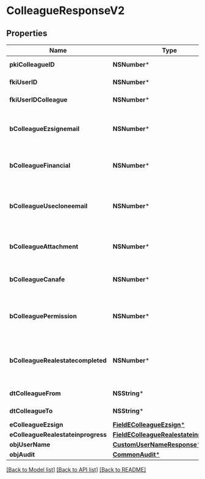 # ColleagueResponseV2

## Properties
Name | Type | Description | Notes
------------ | ------------- | ------------- | -------------
**pkiColleagueID** | **NSNumber*** | The unique ID of the Colleague | 
**fkiUserID** | **NSNumber*** | The unique ID of the User | 
**fkiUserIDColleague** | **NSNumber*** | The unique ID of the User | 
**bColleagueEzsignemail** | **NSNumber*** | Whether the email can be used by the cloning user in Ezsign | 
**bColleagueFinancial** | **NSNumber*** | Whether the cloning user has access to the financial | 
**bColleagueUsecloneemail** | **NSNumber*** | Whether the cloning user has access to the cloned user email to send communications | 
**bColleagueAttachment** | **NSNumber*** | Whether the cloning user has access to the attachment | 
**bColleagueCanafe** | **NSNumber*** | Whether the cloning user has access to canafe | 
**bColleaguePermission** | **NSNumber*** | Whether the cloning user copies the permission of the cloned user | 
**bColleagueRealestatecompleted** | **NSNumber*** | Whether if the cloning user has access to the completed folders in real estate | 
**dtColleagueFrom** | **NSString*** | The from of the Colleague | [optional] 
**dtColleagueTo** | **NSString*** | The to of the Colleague | [optional] 
**eColleagueEzsign** | [**FieldEColleagueEzsign***](FieldEColleagueEzsign.md) |  | 
**eColleagueRealestateinprogress** | [**FieldEColleagueRealestateinprogess***](FieldEColleagueRealestateinprogess.md) |  | 
**objUserName** | [**CustomUserNameResponse***](CustomUserNameResponse.md) |  | 
**objAudit** | [**CommonAudit***](CommonAudit.md) |  | 

[[Back to Model list]](../README.md#documentation-for-models) [[Back to API list]](../README.md#documentation-for-api-endpoints) [[Back to README]](../README.md)


